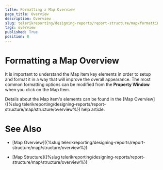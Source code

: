 ```yaml
---
title: Formatting a Map Overview
page_title: Overview 
description: Overview
slug: telerikreporting/designing-reports/report-structure/map/formatting-a-map/overview
tags: overview
published: True
position: 0
---
```


# Formatting a Map Overview

It is important to understand the Map item key elements in order to setup and format it in a way that will improve the overall appearance. The most common formatting options can be modified from the __Property Window__ when you click on the Map Item. 

Details about the Map item's elements can be found in the [Map Overview]({%slug telerikreporting/designing-reports/report-structure/map/structure/overview%}) help article. 

# See Also

* [Map Overview]({%slug telerikreporting/designing-reports/report-structure/map/structure/overview%})

* [Map Structure]({%slug telerikreporting/designing-reports/report-structure/map/structure/overview%})
